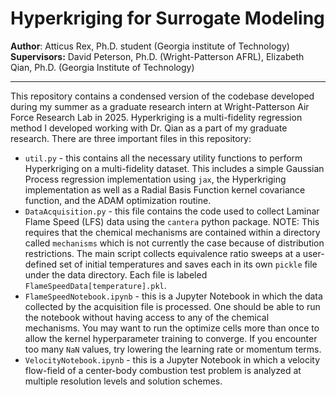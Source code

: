 # Hyperkriging for Surrogate Modeling
**Author**: Atticus Rex, Ph.D. student (Georgia institute of Technology)
**Supervisors:** David Peterson, Ph.D. (Wright-Patterson AFRL), Elizabeth Qian, Ph.D. (Georgia Institute of Technology)


---

This repository contains a condensed version of the codebase developed during my summer as a graduate research intern at Wright-Patterson Air Force Research Lab in 2025. Hyperkriging is a multi-fidelity regression method I developed working with Dr. Qian as a part of my graduate research. There are three important files in this repository: 
- `util.py` - this contains all the necessary utility functions to perform Hyperkriging on a multi-fidelity dataset. This includes a simple Gaussian Process regression implementation using `jax`, the Hyperkriging implementation as well as a Radial Basis Function kernel covariance function, and the ADAM optimization routine. 
- `DataAcquisition.py` - this file contains the code used to collect Laminar Flame Speed (LFS) data using the `cantera` python package. NOTE: This requires that the chemical mechanisms are contained within a directory called `mechanisms` which is not currently the case because of distribution restrictions. The main script collects equivalence ratio sweeps at a user-defined set of initial temperatures and saves each in its own `pickle` file under the data directory. Each file is labeled `FlameSpeedData[temperature].pkl`. 
- `FlameSpeedNotebook.ipynb` - this is a Jupyter Notebook in which the data collected by the acquisition file is processed. One should be able to run the notebook without having access to any of the chemical mechanisms. You may want to run the optimize cells more than once to allow the kernel hyperparameter training to converge. If you encounter too many `NaN` values, try lowering the learning rate or momentum terms.
- `VelocityNotebook.ipynb` - this is a Jupyter Notebook in which a velocity flow-field of a center-body combustion test problem is analyzed at multiple resolution levels and solution schemes. 
